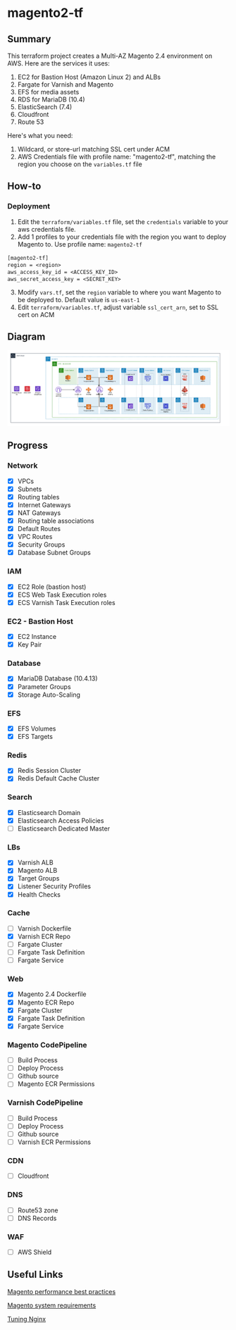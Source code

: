 # magento2-tf

## Summary
This terraform project creates a Multi-AZ Magento 2.4 environment on AWS. Here are the services it uses:

1. EC2 for Bastion Host (Amazon Linux 2) and ALBs
2. Fargate for Varnish and Magento
3. EFS for media assets
4. RDS for MariaDB (10.4)
5. ElasticSearch (7.4)
6. Cloudfront
7. Route 53

Here's what you need:

1. Wildcard, or store-url matching SSL cert under ACM
2. AWS Credentials file with profile name: "magento2-tf", matching the region you choose on the `variables.tf` file

## How-to
### Deployment
1. Edit the `terraform/variables.tf` file, set the `credentials` variable to your aws credentials file.
2. Add 1 profiles to your credentials file with the region you want to deploy Magento to. Use profile name: `magento2-tf`
```
[magento2-tf]
region = <region>
aws_access_key_id = <ACCESS_KEY_ID>
aws_secret_access_key = <SECRET_KEY>
```
3. Modify `vars.tf`, set the `region` variable to where you want Magento to be deployed to. Default value is `us-east-1`
4. Edit `terraform/variables.tf`, adjust variable `ssl_cert_arn`, set to SSL cert on ACM

## Diagram
![screenshot](https://github.com/davoclock/magento2-tf/blob/master/img/magentosingleregion.png)

## Progress
### Network
- [x] VPCs
- [x] Subnets
- [x] Routing tables
- [x] Internet Gateways
- [x] NAT Gateways
- [x] Routing table associations
- [x] Default Routes
- [X] VPC Routes
- [X] Security Groups
- [X] Database Subnet Groups

### IAM
- [X] EC2 Role (bastion host)
- [X] ECS Web Task Execution roles
- [X] ECS Varnish Task Execution roles

### EC2 - Bastion Host
- [X] EC2 Instance
- [X] Key Pair

### Database
- [X] MariaDB Database (10.4.13)
- [X] Parameter Groups
- [X] Storage Auto-Scaling

### EFS
- [X] EFS Volumes
- [X] EFS Targets

### Redis
- [X] Redis Session Cluster
- [X] Redis Default Cache Cluster

### Search
- [X] Elasticsearch Domain
- [X] Elasticsearch Access Policies
- [ ] Elasticsearch Dedicated Master

### LBs
- [X] Varnish ALB
- [X] Magento ALB
- [X] Target Groups
- [X] Listener Security Profiles
- [X] Health Checks

### Cache
- [ ] Varnish Dockerfile
- [X] Varnish ECR Repo
- [ ] Fargate Cluster
- [ ] Fargate Task Definition
- [ ] Fargate Service

### Web
- [X] Magento 2.4 Dockerfile
- [X] Magento ECR Repo
- [X] Fargate Cluster
- [X] Fargate Task Definition
- [X] Fargate Service

### Magento CodePipeline
- [ ] Build Process
- [ ] Deploy Process
- [ ] Github source
- [ ] Magento ECR Permissions

### Varnish CodePipeline
- [ ] Build Process
- [ ] Deploy Process
- [ ] Github source
- [ ] Varnish ECR Permissions

### CDN
- [ ] Cloudfront

### DNS
- [ ] Route53 zone
- [ ] DNS Records

### WAF
- [ ] AWS Shield

## Useful Links
[Magento performance best practices](https://devdocs.magento.com/guides/v2.3/performance-best-practices/software.html)

[Magento system requirements](https://devdocs.magento.com/guides/v2.3/install-gde/system-requirements-tech.html)

[Tuning Nginx](https://www.nginx.com/blog/tuning-nginx/)
